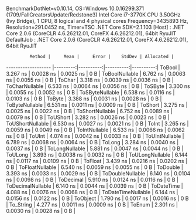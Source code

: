 
BenchmarkDotNet=v0.10.14, OS=Windows 10.0.16299.371 (1709/FallCreatorsUpdate/Redstone3)
Intel Core i7-3770K CPU 3.50GHz (Ivy Bridge), 1 CPU, 8 logical and 4 physical cores
Frequency=3435893 Hz, Resolution=291.0452 ns, Timer=TSC
.NET Core SDK=2.1.103
  [Host]     : .NET Core 2.0.6 (CoreCLR 4.6.26212.01, CoreFX 4.6.26212.01), 64bit RyuJIT
  DefaultJob : .NET Core 2.0.6 (CoreCLR 4.6.26212.01, CoreFX 4.6.26212.01), 64bit RyuJIT


             Method |     Mean |     Error |    StdDev | Allocated |
------------------- |---------:|----------:|----------:|----------:|
             ToBool | 3.267 ns | 0.0028 ns | 0.0025 ns |       0 B |
     ToBoolNullable | 6.762 ns | 0.0063 ns | 0.0055 ns |       0 B |
             ToChar | 3.318 ns | 0.0039 ns | 0.0036 ns |       0 B |
     ToCharNullable | 6.533 ns | 0.0064 ns | 0.0056 ns |       0 B |
            ToSByte | 3.300 ns | 0.0055 ns | 0.0052 ns |       0 B |
    ToSByteNullable | 6.538 ns | 0.0116 ns | 0.0103 ns |       0 B |
             ToByte | 3.388 ns | 0.0031 ns | 0.0028 ns |       0 B |
     ToByteNullable | 6.531 ns | 0.0011 ns | 0.0009 ns |       0 B |
            ToShort | 3.275 ns | 0.0025 ns | 0.0022 ns |       0 B |
    ToShortNullable | 6.752 ns | 0.0089 ns | 0.0079 ns |       0 B |
           ToUShort | 3.282 ns | 0.0026 ns | 0.0023 ns |       0 B |
   ToUShortNullable | 6.530 ns | 0.0027 ns | 0.0021 ns |       0 B |
              ToInt | 3.265 ns | 0.0059 ns | 0.0049 ns |       0 B |
      ToIntNullable | 6.533 ns | 0.0066 ns | 0.0062 ns |       0 B |
             ToUInt | 4.074 ns | 0.0042 ns | 0.0033 ns |       0 B |
     ToUIntNullable | 6.789 ns | 0.0068 ns | 0.0064 ns |       0 B |
             ToLong | 3.284 ns | 0.0040 ns | 0.0037 ns |       0 B |
     ToLongNullable | 5.881 ns | 0.0047 ns | 0.0044 ns |       0 B |
            ToULong | 3.893 ns | 0.0038 ns | 0.0032 ns |       0 B |
    ToULongNullable | 6.144 ns | 0.0117 ns | 0.0109 ns |       0 B |
            ToFloat | 3.439 ns | 0.0216 ns | 0.0202 ns |       0 B |
    ToFloatNullable | 6.540 ns | 0.0059 ns | 0.0055 ns |       0 B |
           ToDouble | 3.393 ns | 0.0033 ns | 0.0029 ns |       0 B |
   ToDoubleNullable | 6.140 ns | 0.0104 ns | 0.0098 ns |       0 B |
          ToDecimal | 5.910 ns | 0.0124 ns | 0.0116 ns |       0 B |
  ToDecimalNullable | 6.140 ns | 0.0044 ns | 0.0039 ns |       0 B |
         ToDateTime | 4.088 ns | 0.0076 ns | 0.0068 ns |       0 B |
 ToDateTimeNullable | 6.144 ns | 0.0156 ns | 0.0122 ns |       0 B |
           ToObject | 1.790 ns | 0.0017 ns | 0.0016 ns |       0 B |
          To_String | 4.277 ns | 0.0011 ns | 0.0009 ns |       0 B |
             ToEnum | 2.301 ns | 0.0030 ns | 0.0028 ns |       0 B |
